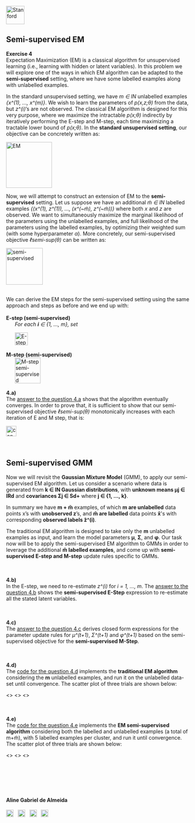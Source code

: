 <a href="https://i.dlpng.com/static/png/498606_preview.png"><img src="https://i.dlpng.com/static/png/498606_preview.png" title="Stanford" alt="Stanford" height="50"></a>

## Semi-supervised EM
  
**Exercise 4**  
Expectation Maximization (EM) is a classical algorithm for unsupervised learning (i.e., learning with hidden or latent variables). In this problem we will explore one of the ways in which EM algorithm can be adapted to the **semi-supervised** setting, where we have some labelled examples along with unlabelled examples.  

In the standard unsupervised setting, we have *m ∈ IN* unlabelled examples *{x^(1), ..., x^(m)}*. We wish to learn the parameters of *p(x,z;θ)* from the data, but *z^(i)*’s are not observed. The classical EM algorithm is designed for this very purpose, where we maximize the intractable
*p(x;θ)* indirectly by iteratively performing the E-step and M-step, each time maximizing a tractable lower bound of *p(x;θ)*. In the **standard unsupervised setting**, our objective can be concretely written as:

<a href="https://github.com/AlmeidaAlin3/MachineLearning/blob/master/ProblemSet3/Exercise4/img/EM.png"><img src="https://github.com/AlmeidaAlin3/MachineLearning/blob/master/ProblemSet3/Exercise4/img/EM.png" title="EM" alt="EM" height="125"></a>

Now, we will attempt to construct an extension of EM to the **semi-supervised** setting. Let us suppose we have an additional *m̃ ∈ IN* labelled examples *{(x^(1), z^(1)), ..., (x^(~m̃), z^(~m̃))}* where both *x* and *z* are observed. We want to simultaneously maximize the marginal likelihood of the parameters using the unlabelled examples, and full likelihood of the parameters using the labelled examples, by optimizing their weighted sum (with some hyperparameter *α*). More concretely, our semi-supervised objective *ℓsemi-sup(θ)* can be written as:

<a href="https://github.com/AlmeidaAlin3/MachineLearning/blob/master/ProblemSet3/Exercise4/img/semi_sup.png"><img src="https://github.com/AlmeidaAlin3/MachineLearning/blob/master/ProblemSet3/Exercise4/img/semi_sup.png" title="semi-supervised" alt="semi-supervised" height="100"></a>  

&nbsp;  
We can derive the EM steps for the semi-supervised setting using the same approach and steps as before and we end up with:  
&nbsp;  
**E-step (semi-supervised)**  
&nbsp; &nbsp; &nbsp; *For each **i** ∈ {1, ..., m}, set*

&nbsp; &nbsp; &nbsp; <a href="https://github.com/AlmeidaAlin3/MachineLearning/blob/master/ProblemSet3/Exercise4/img/E_step.png"><img src="https://github.com/AlmeidaAlin3/MachineLearning/blob/master/ProblemSet3/Exercise4/img/E_step.png" title="E-step semi-supervised" alt="E-step semi-supervised" height="35"></a> 


**M-step (semi-supervised)**  
&nbsp; &nbsp; &nbsp; <a href="https://github.com/AlmeidaAlin3/MachineLearning/blob/master/ProblemSet3/Exercise4/img/M_step.png"><img src="https://github.com/AlmeidaAlin3/MachineLearning/blob/master/ProblemSet3/Exercise4/img/M_step.png" title="M-step semi-supervised" alt="M-step semi-supervised" height="70"></a>

**4.a)**  
The [answer to the question 4.a]() shows that the algorithm eventually converges. In order to prove that, it is sufficient to show that our semi-supervised objective *ℓsemi-sup(θ)* monotonically increases with each iteration of E and M step, that is: 

<a href="https://github.com/AlmeidaAlin3/MachineLearning/blob/master/ProblemSet3/Exercise4/img/convergence.png"><img src="https://github.com/AlmeidaAlin3/MachineLearning/blob/master/ProblemSet3/Exercise4/img/convergence.png" title="convergence" alt="convergence" height="28"></a>

&nbsp;
&nbsp;  
## Semi-supervised GMM

Now we will revisit the **Gaussian Mixture Model** (GMM), to apply our semi-supervised EM algorithm. Let us consider a scenario where data is generated from **k ∈ IN Gaussian distributions**, with **unknown means μj ∈ IRd** and **covariances Σj ∈ Sd+** where **j ∈ {1, ..., k}**.  

In summary we have **m + m̃** examples, of which **m are unlabelled** data points x’s with **unobserved z**’s, and **m̃ are labelled** data points **x̃**'s with corresponding **observed labels z̃^(i)**.  

The traditional EM algorithm is designed to take only the **m** unlabelled examples as input, and learn the model parameters **μ**, **Σ**, and **φ**. Our task now will be to apply the semi-supervised EM algorithm to GMMs in order to leverage the additional **m̃ labelled examples**, and come up with **semi-supervised E-step and M-step** update rules specific to GMMs.  

&nbsp;  
&nbsp;  
**4.b)**  
In the E-step, we need to re-estimate *z^(i)* for *i = 1, ..., m*. The [answer to the question 4.b]() shows the **semi-supervised E-Step** expression to re-estimate all the stated latent variables.

&nbsp;  
&nbsp;  
**4.c)**  
The [answer to the question 4.c]() derives closed form expressions for the parameter update rules for *μ^(t+1)*, *Σ^(t+1)* and *φ^(t+1)* based on the semi-supervised objective for the **semi-supervised M-Step**.

&nbsp;  
&nbsp;  
**4.d)**  
The [code for the question 4.d]() implements the **traditional EM algorithm** considering the **m** unlabelled examples, and run it on the unlabelled data-set until convergence. The scatter plot of three trials are shown below:

<>
<>
<>

&nbsp;  
&nbsp;  
**4.e)**  
The [code for the question 4.e]() implements the **EM semi-supervised algorithm** considering both the labelled and unlabelled examples (a total of m+m̃), with 5 labelled examples per cluster, and run it until convergence. The scatter plot of three trials are shown below:

<>
<>
<>

&nbsp;  

&nbsp;  
---

#### Aline Gabriel de Almeida  
<a href="https://www.linkedin.com/in/alinegalmeida/"><img src="https://cdn3.iconfinder.com/data/icons/logos-and-brands-adobe/512/201_Linkedin-512.png" title="Linkedin: alinegalmeida" alt="https://www.linkedin.com/in/alinegalmeida/" height="20"></a>
&nbsp; <a href="https://www.kaggle.com/almeidaalin3"><img src="https://cdn3.iconfinder.com/data/icons/logos-and-brands-adobe/512/189_Kaggle-512.png" title="Kaggle: almeidaalin3" alt="https://www.kaggle.com/almeidaalin3" height="20"></a>
&nbsp; <a href="mailto:aline.gabriel.almeida@gmail.com"><img src="https://cdn3.iconfinder.com/data/icons/logos-and-brands-adobe/512/147_Gmail-512.png" title="aline.gabriel.almeida@gmail.com" alt="aline.gabriel.almeida@gmail.com" height="20"></a>
&nbsp; <a href="https://github.com/AlmeidaAlin3/"><img src="https://cdn3.iconfinder.com/data/icons/logos-and-brands-adobe/512/142_Github-512.png" title="Github: AlmeidaAlin3" alt="https://github.com/AlmeidaAlin3/" height="20"></a> 

